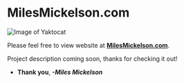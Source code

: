 # MilesMickelson.com

![Image of Yaktocat](https://octodex.github.com/images/yaktocat.png)

Please feel free to view website at **[MilesMickelson.com](https://milesmickelson.com)**.

Project description coming soon, thanks for checking it out!

* **Thank you**, ***-Miles Mickelson***
